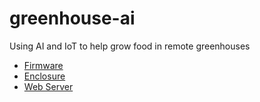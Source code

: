 # greenhouse-ai
Using AI and IoT to help grow food in remote greenhouses

- [Firmware](./firmware/plant-sketch/README.md)
- [Enclosure](./enclosure/README.md)
- [Web Server](./web/README.md)